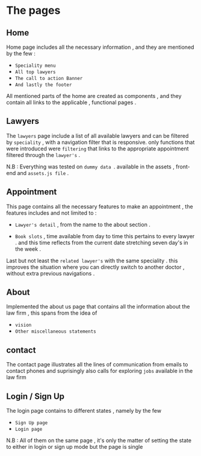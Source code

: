 # The pages

## Home

Home page includes all the necessary information , and they are mentioned by the few :

- `Speciality menu `
- `All top lawyers `
- `The call to action Banner `
- `And lastly the footer `

All mentioned parts of the home are created as components , and they contain
all links to the applicable , functional pages .

## Lawyers

The `lawyers` page include a list of all available lawyers and can be
filtered by `speciality` , with a navigation filter that is responsive.
only functions that were introduced were `filtering` that links to the appropriate appointment filtered
through the `lawyer's` .

N.B : Everything was tested on `dummy data `. available in the assets , front-end and `assets.js file` .

## Appointment

This page contains all the necessary features to make an appointment , the features includes and not limited to :

- `Lawyer's detail` , from the name to the about section .

- `Book slots` , time available from day to time this pertains to every lawyer . and this time reflects from the current date stretching seven day's in the week .

Last but not least the `related lawyer's` with the same speciality . this improves the situation where you can directly switch to another doctor , without extra previous navigations .


## About

Implemented the about us page that contains all the information
about the law firm , this spans from the idea of

- `vision`
- `Other miscellaneous statements`

## contact

The contact page illustrates all the lines of communication from
emails to contact phones and suprisingly also calls for exploring
`jobs` available in the law firm

## Login / Sign Up

The login page contains to different states , namely by the few

- `Sign Up page`
- `Login page`

N.B : All of them on the same page , it's only the matter of setting the
state to either in login or sign up mode but the page is single